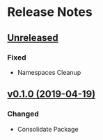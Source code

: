 # Release Notes

## [Unreleased](https://github.com/ixocreate/command-bus/compare/0.1.0...develop)

### Fixed
- Namespaces Cleanup

## [v0.1.0 (2019-04-19)](https://github.com/ixocreate/command-bus/compare/master...0.1.0)

### Changed
- Consolidate Package
